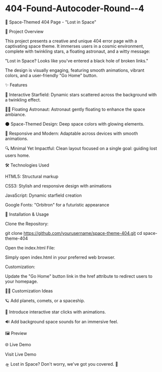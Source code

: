 # 404-Found-Autocoder-Round--4

🚀 Space-Themed 404 Page - "Lost in Space"

🌌 Project Overview

This project presents a creative and unique 404 error page with a captivating space theme. It immerses users in a cosmic environment, complete with twinkling stars, a floating astronaut, and a witty message:

"Lost in Space? Looks like you've entered a black hole of broken links."

The design is visually engaging, featuring smooth animations, vibrant colors, and a user-friendly "Go Home" button.

✨ Features

🌠 Interactive Starfield: Dynamic stars scattered across the background with a twinkling effect.

🧑‍🚀 Floating Astronaut: Astronaut gently floating to enhance the space ambiance.

🌑 Space-Themed Design: Deep space colors with glowing elements.

🚀 Responsive and Modern: Adaptable across devices with smooth animations.

🔍 Minimal Yet Impactful: Clean layout focused on a single goal: guiding lost users home.

🛠️ Technologies Used

HTML5: Structural markup

CSS3: Stylish and responsive design with animations

JavaScript: Dynamic starfield creation

Google Fonts: "Orbitron" for a futuristic appearance

🚀 Installation & Usage

Clone the Repository:

git clone https://github.com/yourusername/space-theme-404.git
cd space-theme-404

Open the index.html File:

Simply open index.html in your preferred web browser.

Customization:

Update the "Go Home" button link in the href attribute to redirect users to your homepage.

👩‍🎨 Customization Ideas

🪐 Add planets, comets, or a spaceship.

🌟 Introduce interactive star clicks with animations.

🔊 Add background space sounds for an immersive feel.

🖼️ Preview



🌐 Live Demo

Visit Live Demo

🛸 Lost in Space? Don't worry, we've got you covered. 🌌

